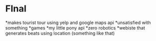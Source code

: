 FInal
=====
*makes tourist tour using yelp and google maps api
*unsatisfied with something
*games
*my little pony api
*zero robotics
*webiste that generates beats using location (something like that)

